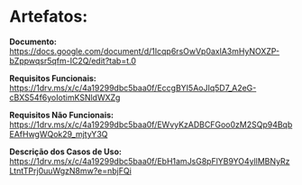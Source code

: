 <h1>Artefatos:</h1>

**Documento:** https://docs.google.com/document/d/1Icqp6rsOwVp0axlA3mHyNOXZP-bZppwqsr5qfm-IC2Q/edit?tab=t.0

**Requisitos Funcionais:** https://1drv.ms/x/c/4a19299dbc5baa0f/EccgBYI5AoJIq5D7_A2eG-cBXS54f6yoIotimKSNldWXZg

**Requisitos Não Funcionais:** https://1drv.ms/x/c/4a19299dbc5baa0f/EWvyKzADBCFGoo0zM2SQp94BqbEAfHwgWQok29_mjtyY3Q

**Descrição dos Casos de Uso:** https://1drv.ms/x/c/4a19299dbc5baa0f/EbH1amJsG8pFlYB9YO4yllMBNyRzLtntTPrj0uuWgzN8mw?e=nbjFQi
